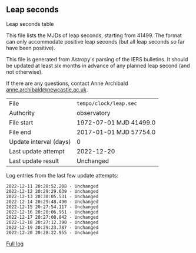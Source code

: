 
## Leap seconds

Leap seconds table

This file lists the MJDs of leap seconds, starting from 41499.
The format can only accommodate positive leap seconds (but all
leap seconds so far have been positive).

This file is generated from Astropy's parsing of the IERS
bulletins. It should be updated at least six months in advance
of any planned leap second (and not otherwise).

If there are any questions, contact Anne Archibald
<anne.archibald@newcastle.ac.uk>.

|     |     |
|:--- |:--- |
| File | `tempo/clock/leap.sec` |
| Authority | observatory |
| File start | 1972-07-01 MJD 41499.0 |
| File end | 2017-01-01 MJD 57754.0 |
| Update interval (days) | 0 |
| Last update attempt | 2022-12-20 |
| Last update result | Unchanged |

Log entries from the last few update attempts:
```
2022-12-11 20:28:52.208 - Unchanged
2022-12-12 20:29:29.639 - Unchanged
2022-12-13 20:30:05.531 - Unchanged
2022-12-14 20:29:48.490 - Unchanged
2022-12-15 20:27:54.117 - Unchanged
2022-12-16 20:28:06.951 - Unchanged
2022-12-17 20:27:00.842 - Unchanged
2022-12-18 20:27:12.390 - Unchanged
2022-12-19 20:29:23.787 - Unchanged
2022-12-20 20:28:22.955 - Unchanged
```
[Full log](https://raw.githubusercontent.com/ipta/pulsar-clock-corrections/main/log/tempo/clock/leap.sec.log)
